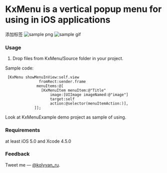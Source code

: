 KxMenu is a vertical popup menu for using in iOS applications
===========================================================
添加标签
![sample png](https://raw.github.com/kolyvan/kxmenu/master/screenshot/example.png "Sample Png")
![sample gif](https://raw.github.com/kolyvan/kxmenu/master/screenshot/example.gif "Sample Gif")

### Usage

1. Drop files from KxMenu/Source folder in your project.

Sample code:

	 [KxMenu showMenuInView:self.view
                   fromRect:sender.frame
                  menuItems:@[
                 	[KxMenuItem menuItem:@"Title"
                     	image:[UIImage imageNamed:@"image"]
                    	target:self
                    	action:@selector(menuItemAction:)],
                 ]];


Look at KxMenuExample demo project as sample of using.

### Requirements

at least iOS 5.0 and Xcode 4.5.0

### Feedback

Tweet me — [@kolyvan_ru](http://twitter.com/kolyvan_ru).
